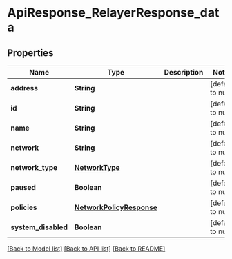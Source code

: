 # ApiResponse_RelayerResponse_data

## Properties

| Name                | Type                                                  | Description | Notes             |
| ------------------- | ----------------------------------------------------- | ----------- | ----------------- |
| **address**         | **String**                                            |             | [default to null] |
| **id**              | **String**                                            |             | [default to null] |
| **name**            | **String**                                            |             | [default to null] |
| **network**         | **String**                                            |             | [default to null] |
| **network_type**    | [**NetworkType**](NetworkType.md)                     |             | [default to null] |
| **paused**          | **Boolean**                                           |             | [default to null] |
| **policies**        | [**NetworkPolicyResponse**](NetworkPolicyResponse.md) |             | [default to null] |
| **system_disabled** | **Boolean**                                           |             | [default to null] |

[[Back to Model list]](../README.md#documentation-for-models) [[Back to API list]](../README.md#documentation-for-api-endpoints) [[Back to README]](../README.md)
